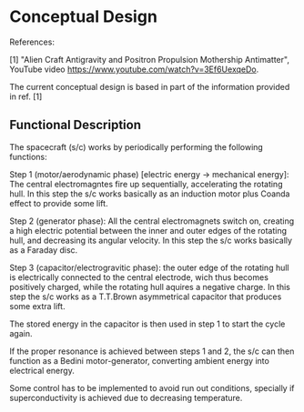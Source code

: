 # Conceptual Design

References:

[1] "Alien Craft Antigravity and Positron Propulsion Mothership Antimatter", YouTube video https://www.youtube.com/watch?v=3Ef6UexqeDo.

The current conceptual design is based in part of the information provided in ref. [1]

## Functional Description

The spacecraft (s/c) works by periodically performing the following functions:

Step 1 (motor/aerodynamic phase) [electric energy -> mechanical energy]: The central electromagntes fire up sequentially, accelerating the rotating hull. In this step the s/c works basically as an induction motor plus Coanda effect to provide some lift. 

Step 2 (generator phase): All the central electromagnets switch on, creating a high electric potential between the inner and outer edges of the rotating hull, and decreasing its angular velocity. In this step the s/c works basically as a Faraday disc.

Step 3 (capacitor/electrogravitic phase): the outer edge of the rotating hull is electrically connected to the central electrode, wich thus becomes positively charged, while the rotating hull aquires a negative charge. In this step the s/c works as a T.T.Brown asymmetrical capacitor that produces some extra lift.

The stored energy in the capacitor is then used in step 1 to start the cycle again.

If the proper resonance is achieved between steps 1 and 2, the s/c can then function as a Bedini motor-generator, converting ambient energy into electrical energy.

Some control has to be implemented to avoid run out conditions, specially if superconductivity is achieved due to decreasing temperature.